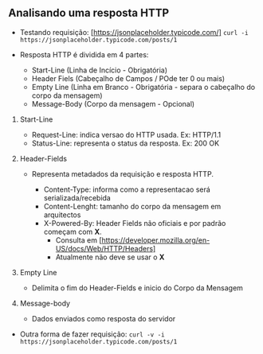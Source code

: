 ## Analisando uma resposta HTTP

* Testando requisição: [https://jsonplaceholder.typicode.com/]
    ```curl -i https://jsonplaceholder.typicode.com/posts/1```

* Resposta HTTP é dividida em 4 partes:
    
    - Start-Line (Linha de Incício - Obrigatória)
    - Header Fiels (Cabeçalho de Campos / POde ter 0 ou mais)
    - Empty Line (Linha em Branco - Obrigatória - separa o cabeçalho do corpo da mensagem)  
    - Message-Body (Corpo da mensagem - Opcional)

1. Start-Line

    - Request-Line: indica versao do HTTP usada. Ex: HTTP/1.1
    - Status-Line: representa o status da resposta. Ex: 200 OK

2. Header-Fields

    - Representa metadados da requisição e resposta HTTP. 

        - Content-Type: informa como a representacao será serializada/recebida
        - Content-Lenght: tamanho do corpo da mensagem em arquitectos
        - X-Powered-By: Header Fields não oficiais e por padrão começam com **X**.
            - Consulta em [https://developer.mozilla.org/en-US/docs/Web/HTTP/Headers]
            - Atualmente não deve se usar o **X** 

3. Empty Line

    - Delimita o fim do Header-Fields e inicio do Corpo da Mensagem

4. Message-body

    - Dados enviados como resposta do servidor

* Outra forma de fazer requisição: 
    ```curl -v -i https://jsonplaceholder.typicode.com/posts/1```